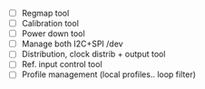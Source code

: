* [ ] Regmap tool
* [ ] Calibration tool 
* [ ] Power down tool 
* [ ] Manage both I2C+SPI  /dev
* [ ] Distribution, clock distrib + output tool
* [ ] Ref. input control tool 
* [ ] Profile management (local profiles.. loop filter)

